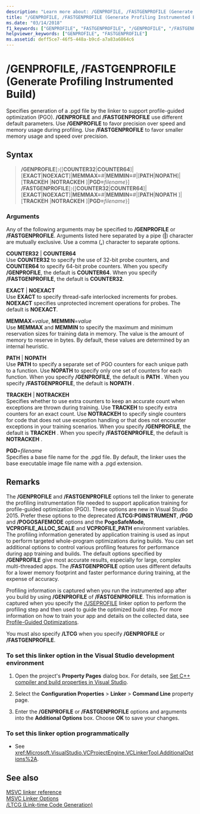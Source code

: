 ```yaml
---
description: "Learn more about: /GENPROFILE, /FASTGENPROFILE (Generate Profiling Instrumented Build)"
title: "/GENPROFILE, /FASTGENPROFILE (Generate Profiling Instrumented Build)"
ms.date: "03/14/2018"
f1_keywords: ["GENPROFILE", "FASTGENPROFILE", "/GENPROFILE", "/FASTGENPROFILE"]
helpviewer_keywords: ["GENPROFILE", "FASTGENPROFILE"]
ms.assetid: deff5ce7-46f5-448a-b9cd-a7a83a6864c6
---
```

# /GENPROFILE, /FASTGENPROFILE (Generate Profiling Instrumented Build)

Specifies generation of a .pgd file by the linker to support profile-guided optimization (PGO). **/GENPROFILE** and **/FASTGENPROFILE** use different default parameters. Use **/GENPROFILE** to favor precision over speed and memory usage during profiling. Use **/FASTGENPROFILE** to favor smaller memory usage and speed over precision.

## Syntax

> **/GENPROFILE**\[**:**{\[**COUNTER32**\|**COUNTER64**]\|\[**EXACT**\|**NOEXACT**]\|**MEMMAX=**_#_\|**MEMMIN=**_#_\|\[**PATH**\|**NOPATH**]\|\[**TRACKEH** \|**NOTRACKEH** ]\|**PGD=**_filename_}]\
> **/FASTGENPROFILE**\[**:**{\[**COUNTER32**\|**COUNTER64**]\|\[**EXACT**\|**NOEXACT**]\|**MEMMAX=**_#_\|**MEMMIN=**_#_\|[**PATH**\|**NOPATH** ]\|\[**TRACKEH** \|**NOTRACKEH** ]\|**PGD=**_filename_}]

### Arguments

Any of the following arguments may be specified to **/GENPROFILE** or **/FASTGENPROFILE**. Arguments listed here separated by a pipe (**|**) character are mutually exclusive. Use a comma (**,**) character to separate options.

**COUNTER32** &#124; **COUNTER64**<br/>
Use **COUNTER32** to specify the use of 32-bit probe counters, and **COUNTER64** to specify  64-bit probe counters. When you specify **/GENPROFILE**, the default is **COUNTER64**. When you specify **/FASTGENPROFILE**, the default is **COUNTER32**.

**EXACT** &#124; **NOEXACT**<br/>
Use **EXACT** to specify thread-safe interlocked increments for probes. **NOEXACT** specifies unprotected increment operations for probes. The default is **NOEXACT**.

**MEMMAX**=*value*, **MEMMIN**=*value*<br/>
Use **MEMMAX** and **MEMMIN** to specify the maximum and minimum reservation sizes for training data in memory. The value is the amount of memory to reserve in bytes. By default, these values are determined by an internal heuristic.

**PATH**  &#124; **NOPATH** <br/>
Use **PATH**  to specify a separate set of PGO counters for each unique path to a function. Use **NOPATH**  to specify only one set of counters for each function. When you specify **/GENPROFILE**, the default is **PATH** . When you specify **/FASTGENPROFILE**, the default is **NOPATH** .

**TRACKEH**  &#124; **NOTRACKEH** <br/>
Specifies whether to use extra counters to keep an accurate count when exceptions are thrown during training. Use **TRACKEH**  to specify extra counters for an exact count. Use **NOTRACKEH**  to specify single counters for code that does not use exception handling or that does not encounter exceptions in your training scenarios.  When you specify **/GENPROFILE**, the default is **TRACKEH** . When you specify **/FASTGENPROFILE**, the default is **NOTRACKEH** .

**PGD**=*filename*<br/>
Specifies a base file name for the .pgd file. By default, the linker uses the base executable image file name with a .pgd extension.

## Remarks

The **/GENPROFILE** and **/FASTGENPROFILE** options tell the linker to generate the profiling instrumentation file needed to support application training for profile-guided optimization (PGO). These options are new in Visual Studio 2015. Prefer these options to the deprecated **/LTCG:PGINSTRUMENT**, **/PGD** and **/POGOSAFEMODE** options and the **PogoSafeMode**, **VCPROFILE_ALLOC_SCALE** and **VCPROFILE_PATH** environment variables. The profiling information generated by application training is used as input to perform targeted whole-program optimizations during builds. You can set additional options to control various profiling features for performance during app training and builds. The default options specified by **/GENPROFILE** give most accurate results, especially for large, complex multi-threaded apps. The **/FASTGENPROFILE** option uses different defaults for a lower memory footprint and faster performance during training, at the expense of accuracy.

Profiling information is captured when you run the instrumented app after you build by using **/GENPROFILE** of **/FASTGENPROFILE**. This information is captured when you specify the [/USEPROFILE](useprofile.md) linker option to perform the profiling step and then used to guide the optimized build step. For more information on how to train your app and details on the collected data, see [Profile-Guided Optimizations](../profile-guided-optimizations.md).

You must also specify **/LTCG** when you specify **/GENPROFILE** or **/FASTGENPROFILE**.

### To set this linker option in the Visual Studio development environment

1. Open the project's **Property Pages** dialog box. For details, see [Set C++ compiler and build properties in Visual Studio](../working-with-project-properties.md).

1. Select the **Configuration Properties** > **Linker** > **Command Line** property page.

1. Enter the **/GENPROFILE** or **/FASTGENPROFILE** options and arguments into the **Additional Options** box. Choose **OK** to save your changes.

### To set this linker option programmatically

- See <xref:Microsoft.VisualStudio.VCProjectEngine.VCLinkerTool.AdditionalOptions%2A>.

## See also

[MSVC linker reference](linking.md)<br/>
[MSVC Linker Options](linker-options.md)<br/>
[/LTCG (Link-time Code Generation)](ltcg-link-time-code-generation.md)<br/>
